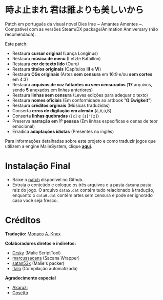 # 時よ止まれ 君は誰よりも美しいから

Patch em português da visual novel Dies Irae ~ Amantes Amentes ~. 
Compatível com as versões Steam/DX package/Animation Anniversary (não recomendada).

Este patch:

- Restaura **cursor original** (Lança Longinus)
- Restaura **música de menu** (Letzte Bataillon)
- Restaura **cor de texto lido** (Ouro)
- Restaura **títulos originais** (Capítulos **III** e **VI**)
- Restaura **CGs originais** (Artes **sem censura** em 16:9 e/ou **sem cortes** em 4:3) 
- Restaura **arquivos de voz faltantes ou sem censurados** (**17** arquivos, sendo **5** anexados em linhas anteriores)
- Restaura **linhas sem censura** (Leves edições para adequar o texto)
- Restaura **nomes oficiais** (Em conformidade ao artbook "**Ω Ewigkeit**")
- Restaura **créditos orginais** (Músicas traduzidas)
- Conserta **erros de digitação em alemão** (ä,ö,ü,ß)
- Conserta **linhas quebradas** (`[c]` e `[s]"[z]`)
- Preserva **narração em 1º pessoa** (Em linhas específicas e cenas de teor emocional)
- Erradica **adaptações idiotas** (Presentes no inglês)

Para informações detalhadas sobre este projeto e como traduzir jogos que utilizem a engine MalieSystem, clique **[aqui](https://github.com/Monaco-a-Knox/amantesamentes/blob/main/outros/README.md)**.

# Instalação Final

- Baixe o [patch](https://github.com/Monaco-a-Knox/amantesamentes/releases) disponível no Github.
- Extraia o conteúdo e coloque os três arquivos e a pasta ```data```na pasta raiz do jogo. O arquivo ```data5.dat``` contém tudo relacionado à tradução, enquanto o ```data6.dat``` contém artes sem censura e pode ser ignorado caso você seja fresco.

# Créditos

**Tradução:**
[Monaco A. Knox](https://github.com/Monaco-a-Knox)

**Colaboradores diretos e indiretos:**
- [Crsky](https://github.com/crskycode/Malie_Script_Tool) (Malie ScriptTool)
- [marcussacana](https://github.com/marcussacana/SacanaWrapper) (Sacana Wrapper)
- [satan53x](https://github.com/satan53x/SExtractor) (Malie's packer)
- [Ítalo](https://github.com/ItaloKnox) (Compilação automatizada)

**Agradecimento especial**
- [Akaruzi](https://github.com/Akaruzi)
- [Cosetto](https://github.com/Cosetto)
